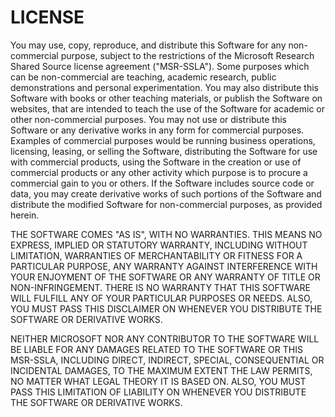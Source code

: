 LICENSE
=============================
You may use, copy, reproduce, and distribute this Software for any 
non-commercial purpose, subject to the restrictions of the 
Microsoft Research Shared Source license agreement ("MSR-SSLA"). 
Some purposes which can be non-commercial are teaching, academic 
research, public demonstrations and personal experimentation. You 
may also distribute this Software with books or other teaching 
materials, or publish the Software on websites, that are intended 
to teach the use of the Software for academic or other 
non-commercial purposes.
You may not use or distribute this Software or any derivative works 
in any form for commercial purposes. Examples of commercial 
purposes would be running business operations, licensing, leasing, 
or selling the Software, distributing the Software for use with 
commercial products, using the Software in the creation or use of 
commercial products or any other activity which purpose is to 
procure a commercial gain to you or others.
If the Software includes source code or data, you may create 
derivative works of such portions of the Software and distribute 
the modified Software for non-commercial purposes, as provided 
herein.

THE SOFTWARE COMES "AS IS", WITH NO WARRANTIES. THIS MEANS NO 
EXPRESS, IMPLIED OR STATUTORY WARRANTY, INCLUDING WITHOUT 
LIMITATION, WARRANTIES OF MERCHANTABILITY OR FITNESS FOR A 
PARTICULAR PURPOSE, ANY WARRANTY AGAINST INTERFERENCE WITH YOUR 
ENJOYMENT OF THE SOFTWARE OR ANY WARRANTY OF TITLE OR 
NON-INFRINGEMENT. THERE IS NO WARRANTY THAT THIS SOFTWARE WILL 
FULFILL ANY OF YOUR PARTICULAR PURPOSES OR NEEDS. ALSO, YOU MUST 
PASS THIS DISCLAIMER ON WHENEVER YOU DISTRIBUTE THE SOFTWARE OR 
DERIVATIVE WORKS.

NEITHER MICROSOFT NOR ANY CONTRIBUTOR TO THE SOFTWARE WILL BE 
LIABLE FOR ANY DAMAGES RELATED TO THE SOFTWARE OR THIS MSR-SSLA, 
INCLUDING DIRECT, INDIRECT, SPECIAL, CONSEQUENTIAL OR INCIDENTAL 
DAMAGES, TO THE MAXIMUM EXTENT THE LAW PERMITS, NO MATTER WHAT 
LEGAL THEORY IT IS BASED ON. ALSO, YOU MUST PASS THIS LIMITATION OF 
LIABILITY ON WHENEVER YOU DISTRIBUTE THE SOFTWARE OR DERIVATIVE 
WORKS.
